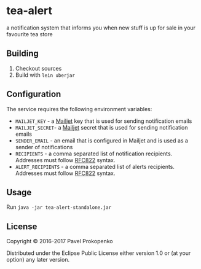 # tea-alert

a notification system that informs you when new stuff is up for sale in your favourite tea store

## Building

1. Checkout sources
2. Build with `lein uberjar`

## Configuration

The service requires the following environment variables:

 - `MAILJET_KEY` - a [Mailjet](https://www.mailjet.com) key that is used for sending notification emails
 - `MAILJET_SECRET`- a [Mailjet](https://www.mailjet.com) secret that is used for sending notification emails
 - `SENDER_EMAIL` - an email that is configured in Mailjet and is used as a sender of notifications
 - `RECIPIENTS` - a comma separated list of notification recipients. Addresses must follow [RFC822](https://www.w3.org/Protocols/rfc822/) syntax.
 - `ALERT_RECIPIENTS` - a comma separated list of alerts recipients. Addresses must follow [RFC822](https://www.w3.org/Protocols/rfc822/) syntax.

## Usage

Run `java -jar tea-alert-standalone.jar`

## License

Copyright © 2016-2017 Pavel Prokopenko

Distributed under the Eclipse Public License either version 1.0 or (at your option) any later version.

